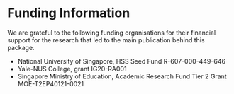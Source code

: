 # Funding Information
We are grateful to the following funding organisations for their financial support for the research that led to the main publication behind this package.
 - National University of Singapore, HSS Seed Fund R-607-000-449-646
 - Yale-NUS College, grant IG20-RA001
 - Singapore Ministry of Education, Academic Research Fund Tier 2 Grant MOE-T2EP40121-0021